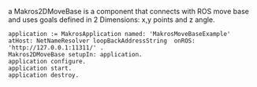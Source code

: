 a Makros2DMoveBase is a component that connects with ROS move base and uses goals defined in 2 Dimensions: x,y points and z angle.


	application := MakrosApplication named: 'MakrosMoveBaseExample' atHost: NetNameResolver loopBackAddressString  onROS: 'http://127.0.0.1:11311/' .
	Makros2DMoveBase setupIn: application. 
	application configure.
	application start. 
	application destroy. 